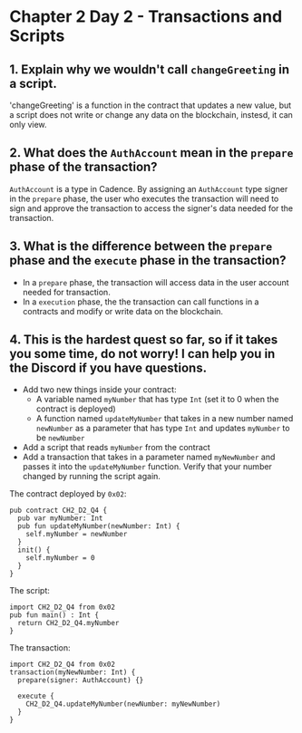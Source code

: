 # Chapter 2 Day 2 - Transactions and Scripts

## 1. Explain why we wouldn't call `changeGreeting` in a script.

'changeGreeting' is a function in the contract that updates a new value, but a script does not write or change any data on the blockchain, instesd, it can only view.

## 2. What does the `AuthAccount` mean in the `prepare` phase of the transaction?

`AuthAccount` is a type in Cadence. By assigning an `AuthAccount` type signer in the `prepare` phase, the user who executes the transaction will need to sign and approve the transaction to access the signer's data needed for the transaction.

## 3. What is the difference between the `prepare` phase and the `execute` phase in the transaction?

- In a `prepare` phase, the transaction will access data in the user account needed for transaction.
- In a `execution` phase, the the transaction can call functions in a contracts and modify or write data on the blockchain. 

## 4. This is the hardest quest so far, so if it takes you some time, do not worry! I can help you in the Discord if you have questions.

- Add two new things inside your contract:
  - A variable named `myNumber` that has type `Int` (set it to 0 when the contract is deployed)
  - A function named `updateMyNumber` that takes in a new number named `newNumber` as a parameter that has type `Int` and updates `myNumber` to be `newNumber`
- Add a script that reads `myNumber` from the contract
- Add a transaction that takes in a parameter named `myNewNumber` and passes it into the `updateMyNumber` function. Verify that your number changed by running the script again.

The contract deployed by `0x02`:
```Cadence
pub contract CH2_D2_Q4 {
  pub var myNumber: Int
  pub fun updateMyNumber(newNumber: Int) {
    self.myNumber = newNumber
  }
  init() {
    self.myNumber = 0
  }
}
```

The script:
```Cadence
import CH2_D2_Q4 from 0x02
pub fun main() : Int {
  return CH2_D2_Q4.myNumber
}
```

The transaction:
```Cadence
import CH2_D2_Q4 from 0x02
transaction(myNewNumber: Int) {
  prepare(signer: AuthAccount) {}
  
  execute {
    CH2_D2_Q4.updateMyNumber(newNumber: myNewNumber)
  }
}
```
